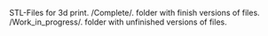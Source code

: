 STL-Files for 3d print.
/Complete/. folder with finish versions of files.
/Work_in_progress/. folder with unfinished versions of files.
